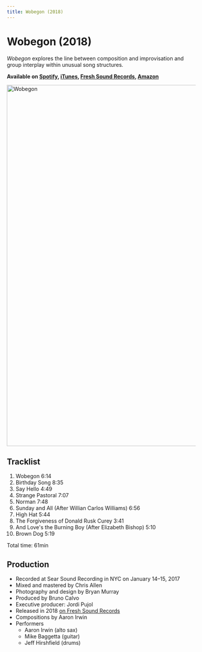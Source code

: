 ```yaml
---
title: Wobegon (2018)
---
```


# Wobegon (2018)

*Wobegon* explores the line between composition and improvisation and group interplay within unusual song structures.

**Available on [Spotify](https://open.spotify.com/album/5oZ2lQ4D4lDamA8dQObxsS), [iTunes](https://itunes.apple.com/us/album/wobegon-feat-aaron-irwin-mike-bagetta-jeff-hirshfield/1374467759), [Fresh Sound Records](https://www.freshsoundrecords.com/aaron-irwin-albums/6686-wobegon.html), [Amazon](https://www.amazon.com/Wobegon-Aaron-Irwin-Trio/dp/B07CJ256PM/)**

<img
  alt="Wobegon"
  width="960"
  height="960"
  src="https://images-na.ssl-images-amazon.com/images/I/91EAx-2EUBL._SL960_.jpg"
  />

## Tracklist

1. Wobegon 6:14
2. Birthday Song 8:35
3. Say Hello 4:49
4. Strange Pastoral 7:07
5. Norman 7:48
6. Sunday and All (After Willian Carlos Williams) 6:56
7. High Hat 5:44
8. The Forgiveness of Donald Rusk Curey 3:41
9. And Love's the Burning Boy (After Elizabeth Bishop) 5:10
10. Brown Dog 5:19

Total time: 61min

## Production

- Recorded at Sear Sound Recording in NYC on January 14–15, 2017
- Mixed and mastered by Chris Allen
- Photography and design by Bryan Murray
- Produced by Bruno Calvo
- Executive producer: Jordi Pujol
- Released in 2018 [on Fresh Sound Records](https://www.freshsoundrecords.com/aaron-irwin-albums/6686-wobegon.html)
- Compositions by Aaron Irwin
- Performers
  - Aaron Irwin (alto sax)
  - Mike Baggetta (guitar)
  - Jeff Hirshfield (drums)
